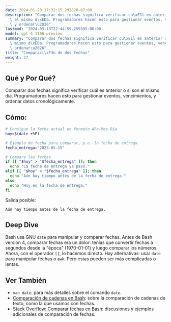 ```yaml
---
date: 2024-01-20 17:32:15.292828-07:00
description: "Comparar dos fechas significa verificar cu\xE1l es anterior o si son\
  \ el mismo d\xEDa. Programadores hacen esto para gestionar eventos, vencimientos,\
  \ y ordenar\u2026"
lastmod: '2024-03-13T22:44:59.259395-06:00'
model: gpt-4-1106-preview
summary: "Comparar dos fechas significa verificar cu\xE1l es anterior o si son el\
  \ mismo d\xEDa. Programadores hacen esto para gestionar eventos, vencimientos, y\
  \ ordenar\u2026"
title: "Comparaci\xF3n de dos fechas"
weight: 27
---
```


## Qué y Por Qué?
Comparar dos fechas significa verificar cuál es anterior o si son el mismo día. Programadores hacen esto para gestionar eventos, vencimientos, y ordenar datos cronológicamente.

## Cómo:
```Bash
# Consigue la fecha actual en formato Año-Mes-Día
hoy=$(date +%F)

# Ejemplo de fecha para comparar, p.e. la fecha de entrega
fecha_entrega="2023-05-15"

# Compara las fechas
if [[ "$hoy" > "$fecha_entrega" ]]; then
  echo "La fecha de entrega ya pasó."
elif [[ "$hoy" < "$fecha_entrega" ]]; then
  echo "Aún hay tiempo antes de la fecha de entrega."
else
  echo "Hoy es la fecha de entrega."
fi
```
Salida posible:
```
Aún hay tiempo antes de la fecha de entrega.
```

## Deep Dive
Bash usa GNU `date` para manipular y comparar fechas. Antes de Bash versión 4, comparar fechas era un dolor: tenías que convertir fechas a segundos desde la "época" (1970-01-01) y luego comparar los números. Ahora, con el operador `[[`, lo hacemos directo. Hay alternativas: usar `date` para manipular fechas o `awk`. Pero estas pueden ser más complicadas o lentas. 

## Ver También
- `man date`: para más detalles sobre el comando `date`.
- [Comparación de cadenas en Bash](https://tldp.org/LDP/abs/html/string-manipulation.html): sobre la comparación de cadenas de texto, como la que usamos con fechas.
- [Stack Overflow: Comparar fechas en Bash](https://stackoverflow.com/questions/22636996/how-to-compare-dates-in-bash): discusiones y ejemplos adicionales de comparación de fechas.
